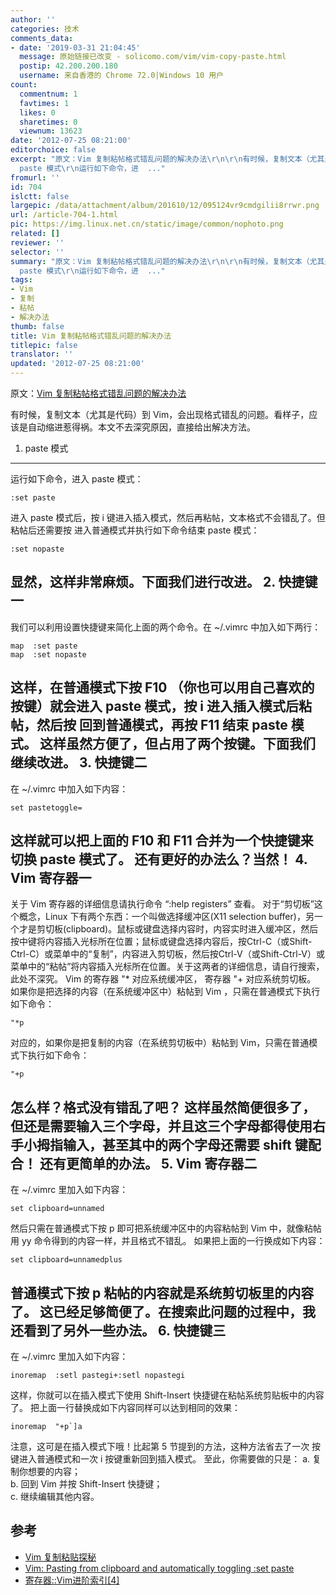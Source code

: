 ```yaml
---
author: ''
categories: 技术
comments_data:
- date: '2019-03-31 21:04:45'
  message: 原始链接已改变 - solicomo.com/vim/vim-copy-paste.html
  postip: 42.200.200.180
  username: 来自香港的 Chrome 72.0|Windows 10 用户
count:
  commentnum: 1
  favtimes: 1
  likes: 0
  sharetimes: 0
  viewnum: 13623
date: '2012-07-25 08:21:00'
editorchoice: false
excerpt: "原文：Vim 复制粘帖格式错乱问题的解决办法\r\n\r\n有时候，复制文本（尤其是代码）到 Vim，会出现格式错乱的问题。看样子，应该是自动缩进惹得祸。本文不去深究原因，直接给出解决方法。\r\n1.
  paste 模式\r\n运行如下命令，进  ..."
fromurl: ''
id: 704
islctt: false
largepic: /data/attachment/album/201610/12/095124vr9cmdgilii8rrwr.png
url: /article-704-1.html
pic: https://img.linux.net.cn/static/image/common/nophoto.png
related: []
reviewer: ''
selector: ''
summary: "原文：Vim 复制粘帖格式错乱问题的解决办法\r\n\r\n有时候，复制文本（尤其是代码）到 Vim，会出现格式错乱的问题。看样子，应该是自动缩进惹得祸。本文不去深究原因，直接给出解决方法。\r\n1.
  paste 模式\r\n运行如下命令，进  ..."
tags:
- Vim
- 复制
- 粘帖
- 解决办法
thumb: false
title: Vim 复制粘帖格式错乱问题的解决办法
titlepic: false
translator: ''
updated: '2012-07-25 08:21:00'
---
```


原文：[Vim 复制粘帖格式错乱问题的解决办法](http://www.cbug.org/2012/07/23/vim-copy-paste.html)


 


有时候，复制文本（尤其是代码）到 Vim，会出现格式错乱的问题。看样子，应该是自动缩进惹得祸。本文不去深究原因，直接给出解决方法。
1. paste 模式
-----------


运行如下命令，进入 paste 模式：


```
:set paste
```


进入 paste 模式后，按 i 键进入插入模式，然后再粘帖，文本格式不会错乱了。但粘帖后还需要按 进入普通模式并执行如下命令结束 paste 模式：


```
:set nopaste
```


显然，这样非常麻烦。下面我们进行改进。
2. 快捷键一
-------


我们可以利用设置快捷键来简化上面的两个命令。在 ~/.vimrc 中加入如下两行：


```
map  :set paste
map  :set nopaste
```


这样，在普通模式下按 F10 （你也可以用自己喜欢的按键）就会进入 paste 模式，按 i 进入插入模式后粘帖，然后按 回到普通模式，再按 F11 结束 paste 模式。
这样虽然方便了，但占用了两个按键。下面我们继续改进。
3. 快捷键二
-------


在 ~/.vimrc 中加入如下内容：


```
set pastetoggle=
```


这样就可以把上面的 F10 和 F11 合并为一个快捷键来切换 paste 模式了。
还有更好的办法么？当然！
4. Vim 寄存器一
-----------


关于 Vim 寄存器的详细信息请执行命令 “:help registers” 查看。
对于“剪切板”这个概念，Linux 下有两个东西：一个叫做选择缓冲区(X11 selection buffer)，另一个才是剪切板(clipboard)。鼠标或键盘选择内容时，内容实时进入缓冲区，然后按中键将内容插入光标所在位置；鼠标或键盘选择内容后，按Ctrl-C（或Shift-Ctrl-C）或菜单中的“复制”，内容进入剪切板，然后按Ctrl-V（或Shift-Ctrl-V）或菜单中的“粘帖”将内容插入光标所在位置。关于这两者的详细信息，请自行搜索，此处不深究。
Vim 的寄存器 "\* 对应系统缓冲区， 寄存器 "+ 对应系统剪切板。
如果你是把选择的内容（在系统缓冲区中）粘帖到 Vim ，只需在普通模式下执行如下命令：


```
"*p
```


对应的，如果你是把复制的内容（在系统剪切板中）粘帖到 Vim，只需在普通模式下执行如下命令：


```
"+p
```


怎么样？格式没有错乱了吧？
这样虽然简便很多了，但还是需要输入三个字母，并且这三个字母都得使用右手小拇指输入，甚至其中的两个字母还需要 shift 键配合！
还有更简单的办法。
5. Vim 寄存器二
-----------


在 ~/.vimrc 里加入如下内容：


```
set clipboard=unnamed
```


然后只需在普通模式下按 p 即可把系统缓冲区中的内容粘帖到 Vim 中，就像粘帖用 yy 命令得到的内容一样，并且格式不错乱。
如果把上面的一行换成如下内容：


```
set clipboard=unnamedplus
```


普通模式下按 p 粘帖的内容就是系统剪切板里的内容了。
这已经足够简便了。在搜索此问题的过程中，我还看到了另外一些办法。
6. 快捷键三
-------


在 ~/.vimrc 里加入如下内容：


```
inoremap  :setl pastegi+:setl nopastegi
```


这样，你就可以在插入模式下使用 Shift-Insert 快捷键在粘帖系统剪贴板中的内容了。
把上面一行替换成如下内容同样可以达到相同的效果：


```
inoremap  "+p`]a
```


注意，这可是在插入模式下哦！比起第 5 节提到的方法，这种方法省去了一次 按键进入普通模式和一次 i 按键重新回到插入模式。
至此，你需要做的只是：
 a. 复制你想要的内容；  
 b. 回到 Vim 并按 Shift-Insert 快捷键；  
 c. 继续编辑其他内容。

参考
--



* [Vim 复制粘贴探秘](http://www.worldhello.net/2010/12/08/2190.html)
* [Vim: Pasting from clipboard and automatically toggling :set paste](http://stackoverflow.com/questions/2555559/vim-pasting-from-clipboard-and-automatically-toggling-set-paste)
* [寄存器::Vim进阶索引[4]](http://blah.blogsome.com/2006/04/27/vim_tut_register/)